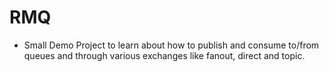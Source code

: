 # RMQ
* Small Demo Project to learn about how to publish and consume to/from queues and through various exchanges like fanout, direct and topic.
